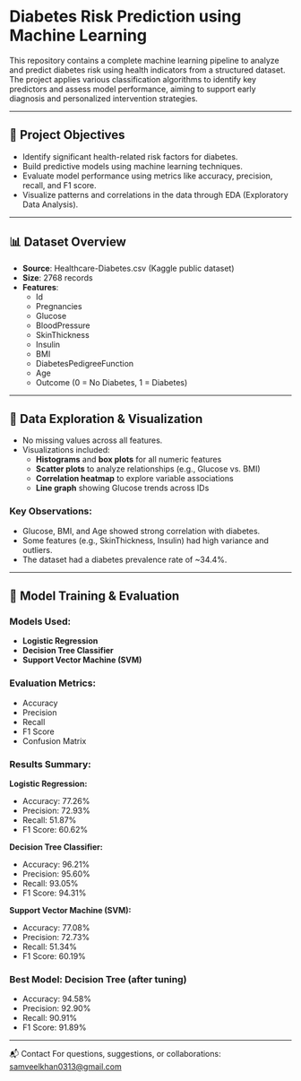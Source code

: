 # Diabetes Risk Prediction using Machine Learning

This repository contains a complete machine learning pipeline to analyze and predict diabetes risk using health indicators from a structured dataset. The project applies various classification algorithms to identify key predictors and assess model performance, aiming to support early diagnosis and personalized intervention strategies.

---

## 📌 Project Objectives

- Identify significant health-related risk factors for diabetes.
- Build predictive models using machine learning techniques.
- Evaluate model performance using metrics like accuracy, precision, recall, and F1 score.
- Visualize patterns and correlations in the data through EDA (Exploratory Data Analysis).

---

## 📊 Dataset Overview

- **Source**: Healthcare-Diabetes.csv (Kaggle public dataset)
- **Size**: 2768 records
- **Features**:
  - Id 
  - Pregnancies
  - Glucose
  - BloodPressure
  - SkinThickness
  - Insulin
  - BMI
  - DiabetesPedigreeFunction
  - Age
  - Outcome (0 = No Diabetes, 1 = Diabetes)


---

## 📅 Data Exploration & Visualization

- No missing values across all features.
- Visualizations included:
  - **Histograms** and **box plots** for all numeric features
  - **Scatter plots** to analyze relationships (e.g., Glucose vs. BMI)
  - **Correlation heatmap** to explore variable associations
  - **Line graph** showing Glucose trends across IDs

### Key Observations:
- Glucose, BMI, and Age showed strong correlation with diabetes.
- Some features (e.g., SkinThickness, Insulin) had high variance and outliers.
- The dataset had a diabetes prevalence rate of ~34.4%.

---

## 🧪 Model Training & Evaluation

### Models Used:
- **Logistic Regression**
- **Decision Tree Classifier**
- **Support Vector Machine (SVM)**

### Evaluation Metrics:
- Accuracy
- Precision
- Recall
- F1 Score
- Confusion Matrix

### Results Summary:

**Logistic Regression:**
- Accuracy: 77.26%
- Precision: 72.93%
- Recall: 51.87%
- F1 Score: 60.62%

**Decision Tree Classifier:**
- Accuracy: 96.21%
- Precision: 95.60%
- Recall: 93.05%
- F1 Score: 94.31%

**Support Vector Machine (SVM):**
- Accuracy: 77.08%
- Precision: 72.73%
- Recall: 51.34%
- F1 Score: 60.19%

### Best Model: Decision Tree (after tuning)
- Accuracy: 94.58%
- Precision: 92.90%
- Recall: 90.91%
- F1 Score: 91.89%

---

📬 Contact
For questions, suggestions, or collaborations:
samveelkhan0313@gmail.com
